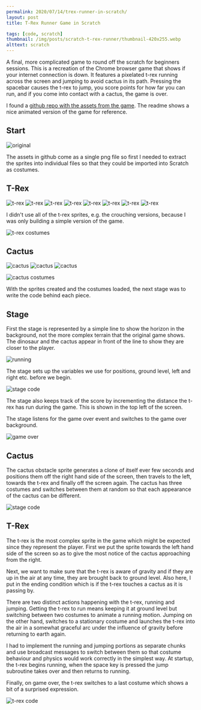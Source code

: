 ```yaml
---
permalink: 2020/07/14/trex-runner-in-scratch/
layout: post
title: T-Rex Runner Game in Scratch

tags: [code, scratch]
thumbnail: /img/posts/scratch-t-rex-runner/thumbnail-420x255.webp
alttext: scratch
---
```


A final, more complicated game to round off the scratch for beginners sessions. This is a recreation of the Chrome browser game
that shows if your internet connection is down. It features a pixelated t-rex running across the screen and jumping to avoid
cactus in its path. Pressing the spacebar causes the t-rex to jump, you score points for how far you can run, and if you come
into contact with a cactus, the game is over.

I found a <a href="https://github.com/wayou/t-rex-runner">github repo with the assets from the game</a>. The readme shows a nice
animated version of the game for reference.

## Start

![original](/img/posts/scratch-t-rex-runner/200-offline-sprite.webp)

The assets in github come as a single png file so first I needed to extract the sprites into individual files so that they could be
imported into Scratch as costumes.

## T-Rex

![t-rex](/img/posts/scratch-t-rex-runner/trex1.webp)
![t-rex](/img/posts/scratch-t-rex-runner/trex2.webp)
![t-rex](/img/posts/scratch-t-rex-runner/trex3.webp)
![t-rex](/img/posts/scratch-t-rex-runner/trex4.webp)
![t-rex](/img/posts/scratch-t-rex-runner/trex5.webp)
![t-rex](/img/posts/scratch-t-rex-runner/trex6.webp)
![t-rex](/img/posts/scratch-t-rex-runner/trex7.webp)
![t-rex](/img/posts/scratch-t-rex-runner/trex8.webp)

I didn't use all of the t-rex sprites, e.g. the crouching versions, because I was only building a simple version of the game.

![t-rex costumes](/img/posts/scratch-t-rex-runner/t-rex-costumes.webp)

## Cactus

![cactus](/img/posts/scratch-t-rex-runner/cactus1.webp)
![cactus](/img/posts/scratch-t-rex-runner/cactus2.webp)
![cactus](/img/posts/scratch-t-rex-runner/cactus3.webp)

![cactus costumes](/img/posts/scratch-t-rex-runner/cactus-costumes.webp)

With the sprites created and the costumes loaded, the next stage was to write the code behind each piece.

## Stage

First the stage is represented by a simple line to show the horizon in the background, not the more complex
terrain that the original game shows. The dinosaur and the cactus appear in front of the line to show they are
closer to the player.

![running](/img/posts/scratch-t-rex-runner/running.webp)

The stage sets up the variables we use for positions, ground level, left and right etc. before we begin.

![stage code](/img/posts/scratch-t-rex-runner/stage-code.webp)

The stage also keeps track of the score by incrementing the distance the t-rex has run during the game. This is
shown in the top left of the screen.

The stage listens for the game over event and switches to the game over background.

![game over](/img/posts/scratch-t-rex-runner/game-over.webp)

## Cactus

The cactus obstacle sprite generates a clone of itself ever few seconds and positions them off the right hand side of
the screen, then travels to the left, towards the t-rex and finally off the screen again. The cactus has
three costumes and switches between them at random so that each appearance of the cactus can be different.

![stage code](/img/posts/scratch-t-rex-runner/cactus-code.webp)

## T-Rex

The t-rex is the most complex sprite in the game which might be expected since they represent the player. First we put the
sprite towards the left hand side of the screen so as to give the most notice of the cactus approaching from the right.

Next, we want to make sure that the t-rex is aware of gravity and if they are up in the air at any time, they are brought back
to ground level. Also here, I put in the ending condition which is if the t-rex touches a cactus as it is passing by.

There are two distinct actions happening with the t-rex, running and jumping. Getting the t-rex to run means keeping it at ground level
but switching between two costumes to animate a running motion. Jumping on the other hand, switches to a stationary costume and
launches the t-rex into the air in a somewhat graceful arc under the influence of gravity before returning to earth again.

I had to implement the running and jumping portions as separate chunks and use broadcast messages to switch between them so that
costume behaviour and physics would work correctly in the simplest way. At startup, the t-rex begins running, when the space key is pressed
the jump subroutine takes over and then returns to running.

Finally, on game over, the t-rex switches to a last costume which shows a bit of a surprised expression.

![t-rex code](/img/posts/scratch-t-rex-runner/t-rex-code.webp)
